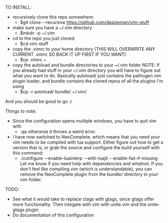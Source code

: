 TO INSTALL:
* recursively clone this repo somewhere:
  * $git clone --recursive https://github.com/dasizeman/vim-stuff
* make sure you have a ~/.vim directory
  * $mkdir -p ~/.vim
* cd to the repo you just cloned
  * $cd vim-stuff
* copy the .vimrc to your home directory (THIS WILL OVERWRITE ANY CURRENT .vimrc
  SO BACK IT UP FIRST IF YOU WANT)
  * $cp .vimrc ~
* copy the autoload and bundle directories to your ~/.vim folder
  NOTE: If you already had stuff in your ~/.vim directory you will have to figure
  out what you want to do.  Basically autoload/ just contains the pathogen.vim
  plugin loader, and bundle contains the cloned repos of all the plugins I'm using
  * $cp -r autoload/ bundle/ ~/.vim/

And you should be good to go :)


Things to note:
* Since the configuration opens multiple windows, you have to quit vim with
  * :qa
otherwise it throws a weird error.
* I have now switched to NeoComplete, which means that you need your vim needs
  to be compiled with lua support.  Either figure out how to get a version that
  is, or grab the source and configure the build yourself with this command:
  * ./configure --enable-luainterp --with-luajit --enable-fail-if-missing
  Let me know if you need help with dependencies and whatnot.  If you don't feel
  like compiling vim (which is understandable), you can remove the NeoComplete
  plugin from the bundle/ directory in your vim folder.


TODO:
* See what it would take to replace ctags with gtags, since gtags offer more
  functionality.  Then integate with vim with unite.vim and the unite-gtags
  plugin
* Do documentation of this configuration
